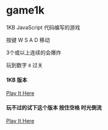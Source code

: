 # game1k

1KB JavaScript 代码编写的游戏

按键 W S A D 移动

3个或以上连续的会爆炸 

玩到数字 `8` 过关

#### 1KB 版本
[Play It Here](https://fc01.github.io/game1k)


#### 玩不过的试下这个版本  按住空格 时光倒流
[Play It Here](https://fc01.github.io/game1k/2k.html)